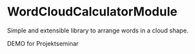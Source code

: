 # WordCloudCalculatorModule
Simple and extensible library to arrange words in a cloud shape.

DEMO for Projektseminar
